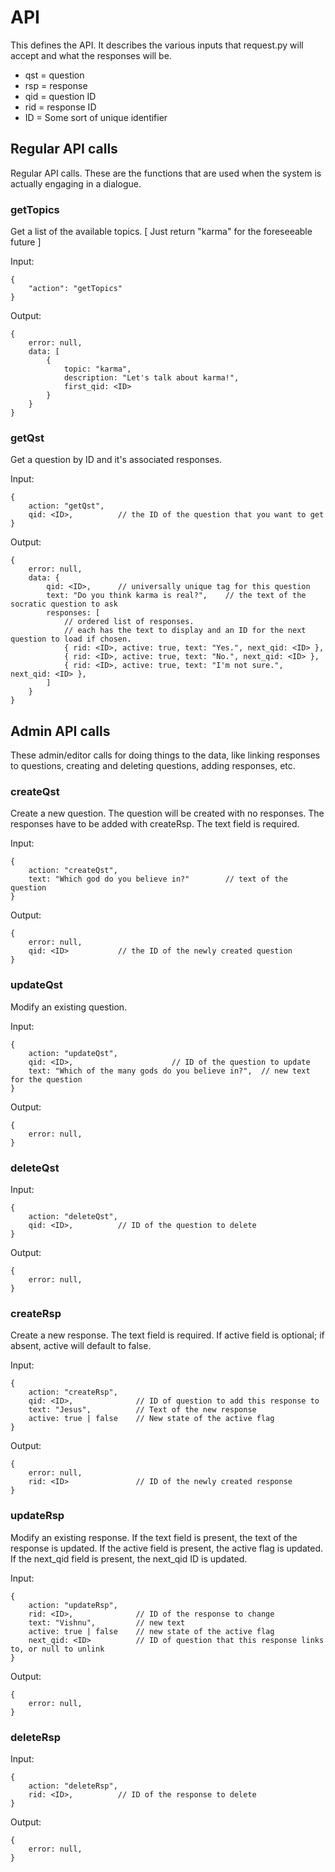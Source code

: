 
# API

This defines the API.
It describes the various inputs that request.py will accept and what the responses
will be.

* qst = question
* rsp = response
* qid = question ID
* rid = response ID
* ID = Some sort of unique identifier



## Regular API calls

Regular API calls.
These are the functions that are used when the system is actually engaging in a
dialogue.


### getTopics

Get a list of the available topics.  [ Just return "karma" for the foreseeable future ]

Input:

	{
		"action": "getTopics"
	}

Output:

	{
		error: null,
		data: [
			{
				topic: "karma",	
				description: "Let's talk about karma!",
				first_qid: <ID>
			}
		}
	}


### getQst

Get a question by ID and it's associated responses.

Input:

	{
		action: "getQst",
		qid: <ID>,			// the ID of the question that you want to get
	}

Output:

	{
		error: null,
		data: {
			qid: <ID>,		// universally unique tag for this question
			text: "Do you think karma is real?",	// the text of the socratic question to ask
			responses: [	
				// ordered list of responses.
				// each has the text to display and an ID for the next question to load if chosen.
				{ rid: <ID>, active: true, text: "Yes.", next_qid: <ID> },
				{ rid: <ID>, active: true, text: "No.", next_qid: <ID> },
				{ rid: <ID>, active: true, text: "I'm not sure.", next_qid: <ID> },
			]
		}
	}


## Admin API calls

These admin/editor calls for doing things to the data, like linking responses to questions, 
creating and deleting questions, adding responses, etc.


### createQst

Create a new question.
The question will be created with no responses.
The responses have to be added with createRsp.
The text field is required.

Input:

	{
		action: "createQst",
		text: "Which god do you believe in?"		// text of the question
	}

Output:

	{
		error: null,
		qid: <ID>			// the ID of the newly created question
	}


### updateQst

Modify an existing question.

Input:

	{
		action: "updateQst",
		qid: <ID>,						// ID of the question to update
		text: "Which of the many gods do you believe in?",	// new text for the question
	}

Output:

	{
		error: null,
	}


### deleteQst

Input:

	{
		action: "deleteQst",
		qid: <ID>,			// ID of the question to delete
	}

Output:

	{
		error: null,
	}


### createRsp

Create a new response.
The text field is required.
If active field is optional; if absent, active will default to false.

Input:

	{
		action: "createRsp",
		qid: <ID>,				// ID of question to add this response to
		text: "Jesus",			// Text of the new response
		active: true | false	// New state of the active flag
	}

Output:

	{
		error: null,
		rid: <ID>				// ID of the newly created response
	}


### updateRsp

Modify an existing response.
If the text field is present, the text of the response is updated.
If the active field is present, the active flag is updated.
If the next_qid field is present, the next_qid ID is updated.

Input:

	{
		action: "updateRsp",
		rid: <ID>,				// ID of the response to change
		text: "Vishnu",			// new text
		active: true | false	// new state of the active flag
		next_qid: <ID>			// ID of question that this response links to, or null to unlink
	}

Output:

	{
		error: null,
	}


### deleteRsp

Input:

	{
		action: "deleteRsp",
		rid: <ID>,			// ID of the response to delete
	}

Output:

	{
		error: null,
	}


